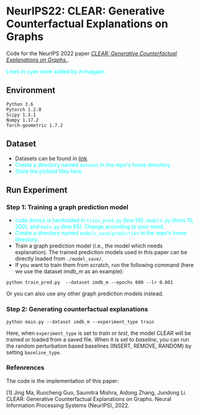 # NeurIPS22:  CLEAR: Generative Counterfactual Explanations on Graphs

Code for the NeurIPS 2022 paper [*CLEAR: Generative Counterfactual Explanations
on Graphs*.](https://openreview.net/pdf?id=YR-s5leIvh).

<span style="color: cyan;">Lines in cyan were added by Armagaan.</span>

## Environment
```
Python 3.6
Pytorch 1.2.0
Scipy 1.3.1
Numpy 1.17.2
Torch-geometric 1.7.2
```

## Dataset
- Datasets can be found in [link](https://virginia.box.com/s/941v9pwh83lfw5vnwfbgcertlsoivg5j).
- <span style="color: cyan;">Create a directory named `dataset` in the repo's home directory.</span>
- <span style="color: cyan;">Store the pickled files here.</span>

## Run Experiment
### Step 1:  Training a graph prediction model
- <span style="color: cyan;">cuda device is hardcoded in `train_pred.py` (line 55), `models.py` (lines 10, 200), and `main.py` (line 65). Change according to your need.</span>
- <span style="color: cyan;">Create a directory named `models_save/prediction` in the repo's home directory.</span>
- Train a graph prediction model (i.e., the model which needs explanation). The trained prediction models used in this paper can be directly loaded from ```./model_save/```.
- If you want to train them from scratch, run the following command (here we use the dataset *imdb_m* as an example):
```
python train_pred.py  --dataset imdb_m --epochs 600 --lr 0.001
```
Or you can also use any other graph prediction models instead.

### Step 2: Generating counterfactual explanations
```
python main.py --dataset imdb_m --experiment_type train
```
Here, when ```experiment_type``` is set to *train* or *test*, the model CLEAR will be trained or loaded from a saved file. When it is set to *baseline*, you can run the random perturbation based baselines (INSERT, REMOVE, RANDOM) by setting ```baseline_type```.

### Refenrences
The code is the implementation of this paper:


[1] Jing Ma, Ruocheng Guo, Saumitra Mishra, Aidong Zhang, Jundong Li. CLEAR: Generative Counterfactual Explanations on Graphs. Neural Information Processing Systems (NeurIPS), 2022. 


